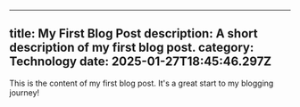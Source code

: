 ---
  title: My First Blog Post
  description: A short description of my first blog post.
  category: Technology
  date: 2025-01-27T18:45:46.297Z
  ---
  This is the content of my first blog post. It's a great start to my blogging journey!